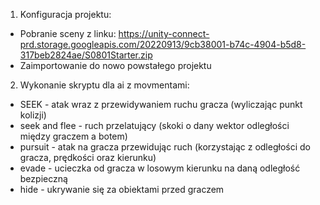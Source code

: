 1. Konfiguracja projektu:
- Pobranie sceny z linku: https://unity-connect-prd.storage.googleapis.com/20220913/9cb38001-b74c-4904-b5d8-317beb2824ae/S0801Starter.zip
- Zaimportowanie do nowo powstałego projektu

2. Wykonanie skryptu dla ai z movmentami:
- SEEK - atak wraz z przewidywaniem ruchu gracza (wyliczając punkt kolizji)
- seek and flee - ruch przelatujący (skoki o dany wektor odległości między graczem a botem)
- pursuit - atak na gracza przewidując ruch (korzystając z odległości do gracza, prędkości oraz
kierunku)
- evade - ucieczka od gracza w losowym kierunku na daną odległość bezpieczną
- hide - ukrywanie się za obiektami przed graczem
